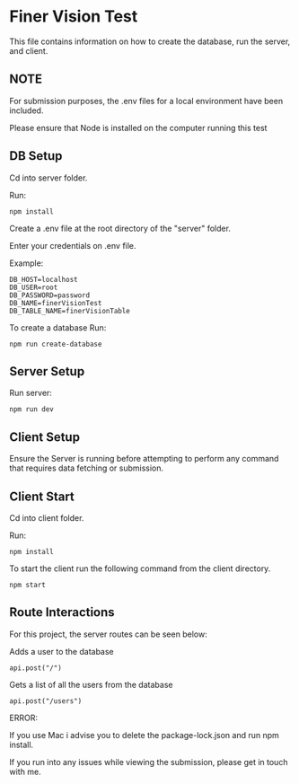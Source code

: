 # Finer Vision Test

This file contains information on how to create the database, run the server, and client.

## NOTE

For submission purposes, the .env files for a local environment have been included.

Please ensure that Node is installed on the computer running this test

## DB Setup

Cd into server folder.

Run:

```
npm install
```

Create a .env file at the root directory of the "server" folder.

Enter your credentials on .env file.

Example:

```
DB_HOST=localhost
DB_USER=root
DB_PASSWORD=password
DB_NAME=finerVisionTest
DB_TABLE_NAME=finerVisionTable
```

To create a database Run:

```
npm run create-database
```


## Server Setup

Run server:

```
npm run dev
```

## Client Setup

Ensure the Server is running before attempting to perform any command that requires data fetching or submission.

## Client Start

Cd into client folder.

Run:

```
npm install
```

To start the client run the following command from the client directory.

```
npm start
```

## Route Interactions

For this project, the server routes can be seen below:

Adds a user to the database

```
api.post("/")
```

Gets a list of all the users from the database

```
api.post("/users")
```
ERROR:

If you use Mac i advise you to delete the package-lock.json and run npm install.

If you run into any issues while viewing the submission, please get in touch with me.

